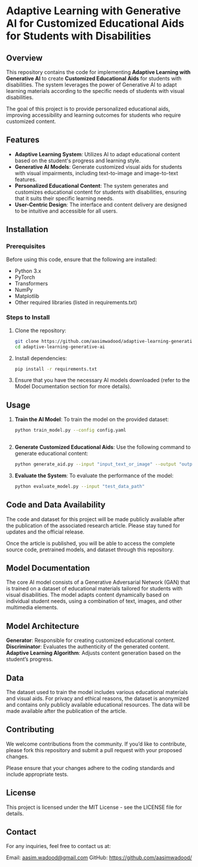 # Adaptive Learning with Generative AI for Customized Educational Aids for Students with Disabilities

## Overview

This repository contains the code for implementing **Adaptive Learning with Generative AI** to create **Customized Educational Aids** for students with disabilities. The system leverages the power of Generative AI to adapt learning materials according to the specific needs of students with visual disabilities.

The goal of this project is to provide personalized educational aids, improving accessibility and learning outcomes for students who require customized content.

## Features

- **Adaptive Learning System**: Utilizes AI to adapt educational content based on the student's progress and learning style.
- **Generative AI Models**: Generate customized visual aids for students with visual impairments, including text-to-image and image-to-text features.
- **Personalized Educational Content**: The system generates and customizes educational content for students with disabilities, ensuring that it suits their specific learning needs.
- **User-Centric Design**: The interface and content delivery are designed to be intuitive and accessible for all users.

## Installation

### Prerequisites

Before using this code, ensure that the following are installed:

- Python 3.x
- PyTorch
- Transformers
- NumPy
- Matplotlib
- Other required libraries (listed in requirements.txt)

### Steps to Install

1. Clone the repository:

   ```bash
   git clone https://github.com/aasimwadood/adaptive-learning-generative-ai.git
   cd adaptive-learning-generative-ai  

2. Install dependencies:

   ```bash
   pip install -r requirements.txt  

3. Ensure that you have the necessary AI models downloaded (refer to the Model Documentation section for more details).

## Usage
1. **Train the AI Model**: To train the model on the provided dataset:

    ```bash
    python train_model.py --config config.yaml 
  
2. **Generate Customized Educational Aids**: Use the following command to generate educational content:

    ```bash
    python generate_aid.py --input "input_text_or_image" --output "output_path" 

3. **Evaluate the System**: To evaluate the performance of the model:

    ```bash
    python evaluate_model.py --input "test_data_path" 

## Code and Data Availability
The code and dataset for this project will be made publicly available after the publication of the associated research article. Please stay tuned for updates and the official release.

Once the article is published, you will be able to access the complete source code, pretrained models, and dataset through this repository.

## Model Documentation
The core AI model consists of a Generative Adversarial Network (GAN) that is trained on a dataset of educational materials tailored for students with visual disabilities. The model adapts content dynamically based on individual student needs, using a combination of text, images, and other multimedia elements.

## Model Architecture
**Generator**: Responsible for creating customized educational content.
**Discriminator**: Evaluates the authenticity of the generated content.
**Adaptive Learning Algorithm**: Adjusts content generation based on the student’s progress.
## Data
The dataset used to train the model includes various educational materials and visual aids. For privacy and ethical reasons, the dataset is anonymized and contains only publicly available educational resources. The data will be made available after the publication of the article.

## Contributing
We welcome contributions from the community. If you’d like to contribute, please fork this repository and submit a pull request with your proposed changes.

Please ensure that your changes adhere to the coding standards and include appropriate tests.

## License
This project is licensed under the MIT License - see the LICENSE file for details.

## Contact
For any inquiries, feel free to contact us at:

Email: aasim.wadood@gmail.com
GitHub: https://github.com/aasimwadood/
